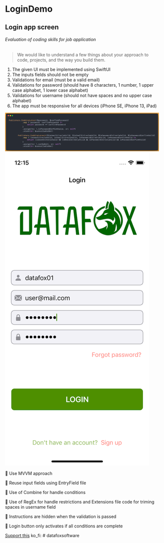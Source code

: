# LoginDemo
## Login app screen
###### Evaluation of coding skills for job application

> We would like to understand a few things about your approach to code, projects, and the way you build them.

1. The given UI must be implemented using SwiftUI
2. The inputs fields should not be empty
3. Validations for email (must be a valid email)
4. Validations for password (should have 8 characters, 1 number, 1 upper case alphabet, 1 lower case alphabet)
5. Validations for username (should not have spaces and no upper case alphabet)
6. The app must be responsive for all devices (iPhone SE, iPhone 13, iPad)

![Use Combine](/Images/CombineLoginSample.png)
![Final screen](/Images/LoginDemoScreenshot.png)

📌 Use MVVM approach

📌 Reuse input fields using EntryField file

📌 Use of Combine for handle conditions

📌 Use of RegEx for handle restrictions and Extensions file code for triming spaces in username field

📌 Instructions are hidden when the validation is passed

📌 Login button only activates if all conditions are complete

[Support this](.github/FUNDING.yml)
ko_fi: # datafoxsoftware
